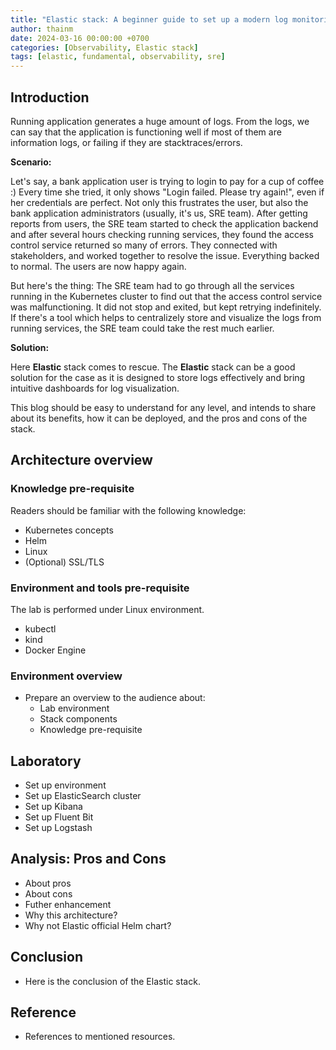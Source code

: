 ```yaml
---
title: "Elastic stack: A beginner guide to set up a modern log monitoring system"
author: thainm
date: 2024-03-16 00:00:00 +0700
categories: [Observability, Elastic stack]
tags: [elastic, fundamental, observability, sre]
---
```


## Introduction

Running application generates a huge amount of logs. From the logs, we can say that the application is functioning well if most of them are information logs, or failing if they are stacktraces/errors. 

**Scenario:**

Let's say, a bank application user is trying to login to pay for a cup of coffee :) Every time she tried, it only shows "Login failed. Please try again!", even if her credentials are perfect. Not only this frustrates the user, but also the bank application administrators (usually, it's us, SRE team). After getting reports from users, the SRE team started to check the application backend and after several hours checking running services, they found the access control service returned so many of errors. They connected with stakeholders, and worked together to resolve the issue. Everything backed to normal. The users are now happy again.

But here's the thing: The SRE team had to go through all the services running in the Kubernetes cluster to find out that the access control service was malfunctioning. It did not stop and exited, but kept retrying indefinitely. If there's a tool which helps to centralizely store and visualize the logs from running services, the SRE team could take the rest much earlier.

**Solution:**

Here **Elastic** stack comes to rescue. The **Elastic** stack can be a good solution for the case as it is designed to store logs effectively and bring intuitive dashboards for log visualization.

This blog should be easy to understand for any level, and intends to share about its benefits, how it can be deployed, and the pros and cons of the stack. 

## Architecture overview

### Knowledge pre-requisite
Readers should be familiar with the following knowledge:
- Kubernetes concepts
- Helm
- Linux
- (Optional) SSL/TLS

### Environment and tools pre-requisite
The lab is performed under Linux environment.
- kubectl
- kind
- Docker Engine

### Environment overview


- Prepare an overview to the audience about:
  - Lab environment
  - Stack components
  - Knowledge pre-requisite

## Laboratory
- Set up environment
- Set up ElasticSearch cluster
- Set up Kibana
- Set up Fluent Bit
- Set up Logstash

## Analysis: Pros and Cons
- About pros
- About cons
- Futher enhancement
- Why this architecture?
- Why not Elastic official Helm chart?

## Conclusion
- Here is the conclusion of the Elastic stack.

## Reference
- References to mentioned resources.

